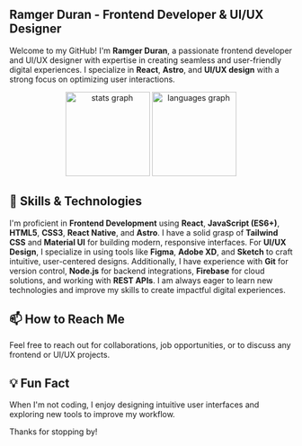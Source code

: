 ## Ramger Duran - Frontend Developer & UI/UX Designer

Welcome to my GitHub! I'm **Ramger Duran**, a passionate frontend developer and UI/UX designer with expertise in creating seamless and user-friendly digital experiences. I specialize in **React**, **Astro**, and **UI/UX design** with a strong focus on optimizing user interactions.

<div align="center">
  <img src="https://github-readme-stats.vercel.app/api?username=rarch-dev&hide_title=true&hide_rank=true&show_icons=true&include_all_commits=true&count_private=true&disable_animations=false&theme=github_dark&locale=en&hide_border=true&order=1" height="150" alt="stats graph"  />
  <img src="https://github-readme-stats.vercel.app/api/top-langs?username=rarch-dev&locale=en&hide_title=true&layout=compact&card_width=320&langs_count=5&theme=github_dark&hide_border=true&order=2" height="150" alt="languages graph"  />
</div>

## 🚀 Skills & Technologies

I'm proficient in **Frontend Development** using **React**, **JavaScript (ES6+)**, **HTML5**, **CSS3**, **React Native**, and **Astro**. I have a solid grasp of **Tailwind CSS** and **Material UI** for building modern, responsive interfaces. For **UI/UX Design**, I specialize in using tools like **Figma**, **Adobe XD**, and **Sketch** to craft intuitive, user-centered designs. Additionally, I have experience with **Git** for version control, **Node.js** for backend integrations, **Firebase** for cloud solutions, and working with **REST APIs**. I am always eager to learn new technologies and improve my skills to create impactful digital experiences.


## 📫 How to Reach Me
Feel free to reach out for collaborations, job opportunities, or to discuss any frontend or UI/UX projects.

## 💡 Fun Fact
When I'm not coding, I enjoy designing intuitive user interfaces and exploring new tools to improve my workflow.

Thanks for stopping by!
